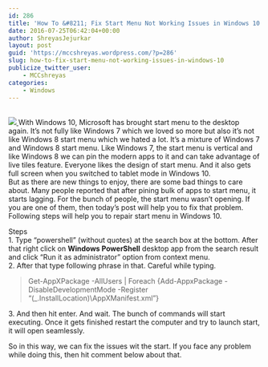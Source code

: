 ```yaml
---
id: 286
title: 'How To &#8211; Fix Start Menu Not Working Issues in Windows 10'
date: 2016-07-25T06:42:04+00:00
author: ShreyasJejurkar
layout: post
guid: 'https://mccshreyas.wordpress.com/?p=286'
slug: how-to-fix-start-menu-not-working-issues-in-windows-10
publicize_twitter_user:
    - MCCshreyas
categories:
    - Windows
---
```


[  
![](http://mccshreyas.files.wordpress.com/2016/07/savedpicture-2016725121430.png?w=700)  ](http://mccshreyas.files.wordpress.com/2016/07/savedpicture-2016725121430.png)With Windows 10, Microsoft has brought start menu to the desktop again. It’s not fully like Windows 7 which we loved so more but also it’s not like Windows 8 start menu which we hated a lot. It’s a mixture of Windows 7 and Windows 8 start menu. Like Windows 7, the start menu is vertical and like Windows 8 we can pin the modern apps to it and can take advantage of live tiles feature. Everyone likes the design of start menu. And it also gets full screen when you switched to tablet mode in Windows 10.  
But as there are new things to enjoy, there are some bad things to care about. Many people reported that after pining bulk of apps to start menu, it starts lagging. For the bunch of people, the start menu wasn’t opening. If you are one of them, then today’s post will help you to fix that problem.  
Following steps will help you to repair start menu in Windows 10.

Steps  
1\. Type “powershell” (without quotes) at the search box at the bottom. After that right click on **Windows PowerShell** desktop app from the search result and click “Run it as administrator” option from context menu.  
2\. After that type following phrase in that. Careful while typing.

> Get-AppXPackage -AllUsers | Foreach {Add-AppxPackage -DisableDevelopmentMode -Register “$($\_.InstallLocation)\\AppXManifest.xml”}

3\. And then hit enter. And wait. The bunch of commands will start executing. Once it gets finished restart the computer and try to launch start, it will open seamlessly.

So in this way, we can fix the issues wit the start. If you face any problem while doing this, then hit comment below about that.
